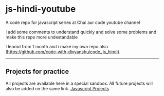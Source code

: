 # js-hindi-youtube

A code repo for javascript series at Chai aur code youtube channel

I add some comments to understand quickly and solve some problems and make this repo more undestandable

I learnd from 1 month and i make my own repo also (https://github.com/code-with-divyanshu/code_js_hindi).

---

## Projects for practice

All projects are available here in a special sandbox. All future projects will also be added on the same link.
[Javascript Projects](https://stackblitz.com/edit/dom-project-chaiaurcode?file=index.html)
